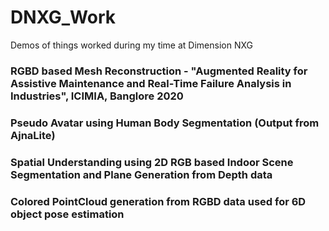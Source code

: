 # DNXG_Work
Demos of things worked during my time at Dimension NXG

### RGBD based Mesh Reconstruction - "Augmented Reality for Assistive Maintenance and Real-Time Failure Analysis in Industries", ICIMIA, Banglore 2020

### Pseudo Avatar using Human Body Segmentation (Output from AjnaLite)

### Spatial Understanding using 2D RGB based Indoor Scene Segmentation and Plane Generation from Depth data

### Colored PointCloud generation from RGBD data used for 6D object pose estimation
